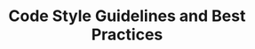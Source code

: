 ---
layout: default
title: Code Style Guidelines and Best Practices
page-class: page--code-guidelines
---